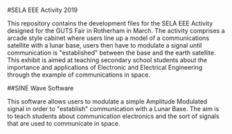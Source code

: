 #SELA EEE Activity 2019

This repository contains the development files for the SELA EEE Activity designed for the GUTS Fair in Rotherham in March.
The activity comprises a arcade style cabinet where users line up a model of a communications satellite with a lunar base, users
then have to modulate a signal until communication is "established" between the base and the earth satellite. This exhibit is aimed
at teaching secondary school students about the importance and applications of Electronic and Electrical Engineering through the
example of communications in space.

##SINE Wave Software

This software allows users to modulate a simple Amplitude Modulated signal in order to "establish" communication with a Lunar Base.
The aim is to teach students about communication electronics and the sort of signals that are used to communicate in space.